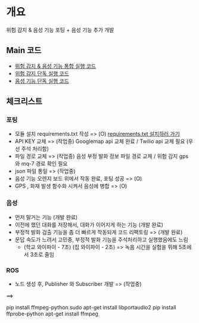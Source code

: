 # 개요
위험 감지 & 음성 기능 포팅 + 음성 기능 추가 개발

## Main 코드
- [위험 감지 & 음성 기능 통합 실행 코드](main.py)
- [위험 감지 단독 실행 코드](Alert/main.py)
- [음성 기능 단독 실행 코드](Chat/main.py)

## 체크리스트
### 포팅
- 모듈 설치 requirements.txt 작성 => (O) [requirements.txt 설치하러 가기](requirements.txt)    
- API KEY 교체 => (작업중) Googlemap api 교체 완료 / Twilio api 교체 필요 (우선 주석 처리함)  
- 파일 경로 교체 => (작업중) 음성 부정 발화 정보 파일 경로 교체 / 위험 감지 gps 와 mq-7 경로 확인 필요   
- json 파일 통일 => (작업중)
- 음성 기능 오렌지 보드 위에서 작동 완료, 포팅 성공 => (O)
- GPS , 화재 발생 함수화 시켜서 음성에 병합 => (O)

### 음성
- 먼저 말거는 기능 (개발 완료) 
- 이전에 했던 대화를 저장해서, 대화가 이어지게 하는 기능 (개발 완료)
- 부정적 발화 검출 기능을 좀 더 빠르게 작동되게 코드 리팩토링 => (개발 완료)
- 문답 속도가 느려서 고민중, 부정적 발화 기능을 주석처리하고 실행했음에도 느림 
  - (학교 와이파이 - 7초) (집 와이파이 - 2초) => 녹음 시간을 실험을 위해 5초에서 3초로 줄임 

### ROS
- 노드 생성 후, Publisher 와 Subscriber 개발 => (작업중)


==>

pip install ffmpeg-python
sudo apt-get install libportaudio2
pip install ffprobe-python
apt-get install ffmpeg
